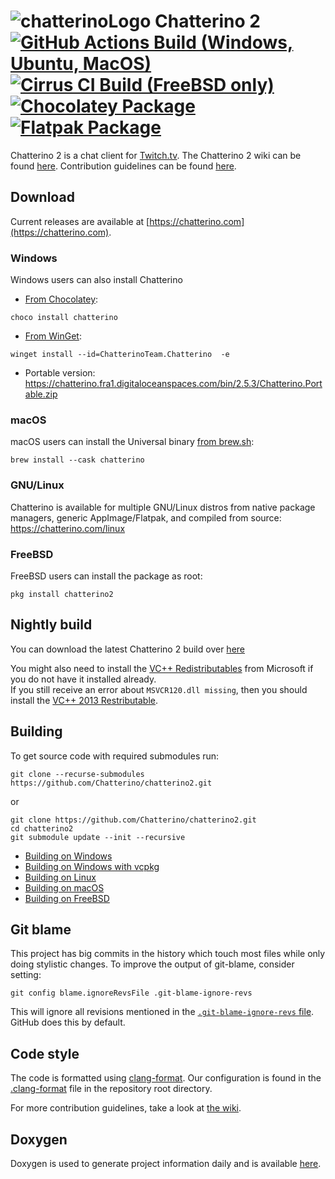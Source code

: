 ![chatterinoLogo](https://user-images.githubusercontent.com/41973452/272541622-52457e89-5f16-4c83-93e7-91866c25b606.png)
Chatterino 2 [![GitHub Actions Build (Windows, Ubuntu, MacOS)](https://github.com/Chatterino/chatterino2/actions/workflows/build.yml/badge.svg?branch=master)](https://github.com/Chatterino/chatterino2/actions?query=workflow%3ABuild+branch%3Amaster) [![Cirrus CI Build (FreeBSD only)](https://api.cirrus-ci.com/github/Chatterino/chatterino2.svg?branch=master)](https://cirrus-ci.com/github/Chatterino/chatterino2/master) [![Chocolatey Package](https://img.shields.io/chocolatey/v/chatterino?include_prereleases)](https://chocolatey.org/packages/chatterino) [![Flatpak Package](https://img.shields.io/flathub/v/com.chatterino.chatterino)](https://flathub.org/apps/details/com.chatterino.chatterino)
============

Chatterino 2 is a chat client for [Twitch.tv](https://twitch.tv).
The Chatterino 2 wiki can be found [here](https://wiki.chatterino.com).
Contribution guidelines can be found [here](https://wiki.chatterino.com/Contributing%20for%20Developers).

## Download

Current releases are available at [https://chatterino.com](https://chatterino.com).

### Windows

Windows users can also install Chatterino

- [From Chocolatey](https://chocolatey.org/packages/chatterino):

```
choco install chatterino
```

- [From WinGet](https://winstall.app/apps/ChatterinoTeam.Chatterino):

```
winget install --id=ChatterinoTeam.Chatterino  -e
```

- Portable version: https://chatterino.fra1.digitaloceanspaces.com/bin/2.5.3/Chatterino.Portable.zip

### macOS

macOS users can install the Universal binary [from brew.sh](https://formulae.brew.sh/cask/chatterino):

```
brew install --cask chatterino
```

### GNU/Linux

Chatterino is available for multiple GNU/Linux distros from native package managers, generic AppImage/Flatpak, and compiled from source: https://chatterino.com/linux

### FreeBSD

FreeBSD users can install the package as root:

```
pkg install chatterino2
```

## Nightly build

You can download the latest Chatterino 2 build over [here](https://github.com/Chatterino/chatterino2/releases/tag/nightly-build)

You might also need to install the [VC++ Redistributables](https://aka.ms/vs/17/release/vc_redist.x64.exe) from Microsoft if you do not have it installed already.  
If you still receive an error about `MSVCR120.dll missing`, then you should install the [VC++ 2013 Restributable](https://download.microsoft.com/download/2/E/6/2E61CFA4-993B-4DD4-91DA-3737CD5CD6E3/vcredist_x64.exe).

## Building

To get source code with required submodules run:

```shell
git clone --recurse-submodules https://github.com/Chatterino/chatterino2.git
```

or

```shell
git clone https://github.com/Chatterino/chatterino2.git
cd chatterino2
git submodule update --init --recursive
```

- [Building on Windows](../master/BUILDING_ON_WINDOWS.md)
- [Building on Windows with vcpkg](../master/BUILDING_ON_WINDOWS_WITH_VCPKG.md)
- [Building on Linux](../master/BUILDING_ON_LINUX.md)
- [Building on macOS](../master/BUILDING_ON_MAC.md)
- [Building on FreeBSD](../master/BUILDING_ON_FREEBSD.md)

## Git blame

This project has big commits in the history which touch most files while only doing stylistic changes. To improve the output of git-blame, consider setting:

```shell
git config blame.ignoreRevsFile .git-blame-ignore-revs
```

This will ignore all revisions mentioned in the [`.git-blame-ignore-revs`
file](./.git-blame-ignore-revs). GitHub does this by default.

## Code style

The code is formatted using [clang-format](https://clang.llvm.org/docs/ClangFormat.html). Our configuration is found in the [.clang-format](.clang-format) file in the repository root directory.

For more contribution guidelines, take a look at [the wiki](https://wiki.chatterino.com/Contributing%20for%20Developers/).

## Doxygen

Doxygen is used to generate project information daily and is available [here](https://doxygen.chatterino.com).
